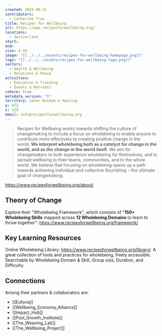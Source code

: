 ```yaml
---
created: 2024-08-21
contributors:
  - Catherine Tran
title: Recipes for Wellbeing
url: https://www.recipesforwellbeing.org/
locations:
  - Switzerland
start: 
end: 
size: 4-10
image: "[[../../../assets/recipes-for-wellbeing-homepage.png]]"
logo: "[[../../../assets/recipes-for-wellbeing-logo.png]]"
sectors:
  - Health & Wellbeing
  - Relations & Peace
activities:
  - Education & Training
  - Events & Retreats
cohere: true
metadata_version: "1"
territory: Inner Wisdom & Healing
y: 472
x: 129
email: info@recipesforwellbeing.org
---
```

>Recipes for Wellbeing works towards shifting the culture of changemaking to include a focus on wholebeing to enable anyone to contribute more effectively to creating positive change in the world. **We interpret wholebeing both as a catalyst for change in the world, and as the change in the world itself.** We aim for changemakers to both experience wholebeing for themselves, and to spread wellbeing to their teams, communities, and to the whole world. We believe that focusing on wholebeing opens up a path towards achieving individual and collective flourishing – the ultimate goal of changemaking.

https://www.recipesforwellbeing.org/about/

## Theory of Change

Explore their "Wholebeing Framework", which consists of "**150+ Wholebeing Skills** mapped across **12 Wholebeing Domains** to learn to thrive together": https://www.recipesforwellbeing.org/framework/

## Key Learning Resources

Online Wholebeing Library: https://www.recipesforwellbeing.org/library/. A great collection of tools and practices for wholebeing, freely accessible. Searchable by Wholebeing Domain & Skill, Group size, Duration, and Difficulty. 

## Connections

Among their partners & collaborators are:
- [[Euforia]]
- [[Wellbeing_Economy_Alliance]]
- [[Impact_Hub]]
- [[Post_Growth_Institute]]
- [[The_Weaving_Lab]]
- [[The_Wellbeing_Project]]








